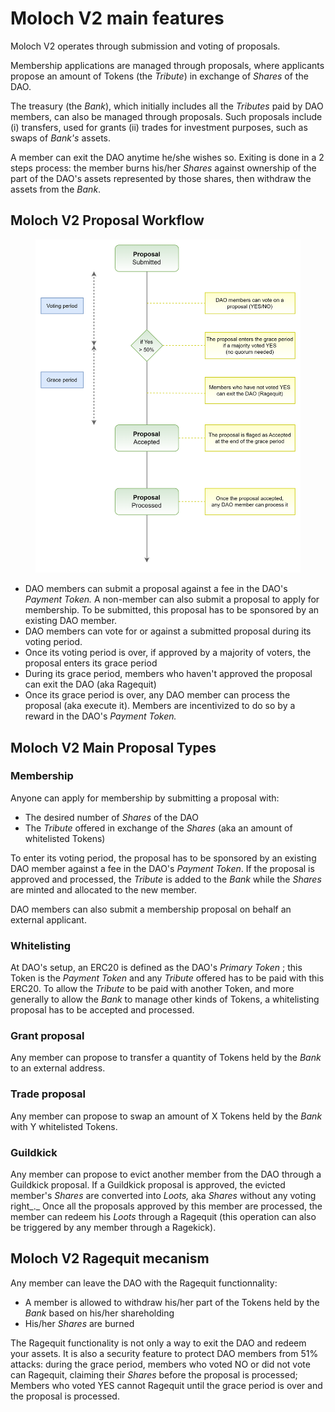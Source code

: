 # Moloch V2 main features

Moloch V2 operates through submission and voting of proposals.&#x20;

Membership applications are managed through proposals, where applicants propose an amount of Tokens (the _Tribute_) in exchange of _Shares_ of the DAO.

The treasury (the _Bank_), which initially includes all the _Tributes_ paid by DAO members, can also be managed through proposals. Such proposals include (i) transfers, used for grants (ii) trades for investment purposes, such as swaps of _Bank's_ assets.

A member can exit the DAO anytime he/she wishes so. Exiting is done in a 2 steps process: the member burns his/her _Shares_ against ownership of the part of the DAO's assets represented by those shares, then withdraw the assets from the _Bank_.

## Moloch V2 Proposal Workflow

<figure><img src="../../.gitbook/assets/image (8).png" alt=""><figcaption></figcaption></figure>

* DAO members can submit a proposal against a fee in the DAO's _Payment Token._ A non-member can also submit a proposal to apply for membership. To be submitted, this proposal has to be sponsored by an existing DAO member.
* DAO members can vote for or against a submitted proposal during its voting period.
* Once its voting period is over, if approved by a majority of voters, the proposal enters its grace period
* During its grace period, members who haven't approved the proposal can exit the DAO (aka Ragequit)
* Once its grace period is over, any DAO member can process the proposal (aka execute it). Members are incentivized to do so by a reward in the DAO's _Payment Token._

## Moloch V2 Main Proposal Types

### Membership

Anyone can apply for membership by submitting a proposal with:

* The desired number of _Shares_ of the DAO
* The _Tribute_ offered in exchange of the _Shares_ (aka an amount of whitelisted Tokens)

To enter its voting period, the proposal has to be sponsored by an existing DAO member against a fee in the DAO's _Payment Token_. If the proposal is approved and processed, the _Tribute_ is added to the _Bank_ while the _Shares_ are minted and allocated to the new member.

DAO members can also submit a membership proposal on behalf an external applicant.

### Whitelisting

At DAO's setup, an ERC20 is defined as the DAO's _Primary Token_ ; this Token is the _Payment Token_ and any _Tribute_ offered has to be paid with this ERC20. To allow the _Tribute_ to be paid with another Token, and more generally to allow the _Bank_ to manage other kinds of Tokens, a whitelisting proposal has to be accepted and processed.

### Grant proposal

Any member can propose to transfer a quantity of Tokens held by the _Bank_ to an external address.

### Trade proposal

Any member can propose to swap an amount of X Tokens held by the _Bank_ with Y whitelisted Tokens.

### Guildkick

Any member can propose to evict another member from the DAO through a Guildkick proposal. If a Guildkick proposal is approved, the evicted member's _Shares_ are converted into _Loots,_ aka _Shares_ without any voting right_._ Once all the proposals approved by this member are processed, the member can redeem his _Loots_ through a Ragequit (this operation can also be triggered by any member through a Ragekick).

## Moloch V2 Ragequit mecanism

Any member can leave the DAO with the Ragequit functionnality:

* A member is allowed to withdraw his/her part of the Tokens held by the _Bank_ based on his/her shareholding
* &#x20;His/her _Shares_ are burned

The Ragequit functionality is not only a way to exit the DAO and redeem your assets. It is also a security feature to protect DAO members from 51% attacks: during the grace period, members who voted NO or did not vote can Ragequit, claiming their _Shares_ before the proposal is processed; Members who voted YES cannot Ragequit until the grace period is over and the proposal is processed.

